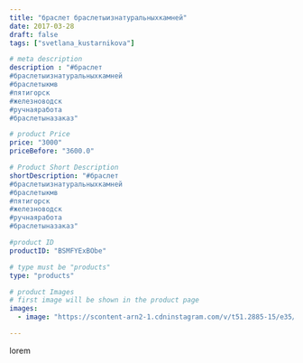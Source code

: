 ```yaml
---
title: "браслет браслетыизнатуральныхкамней"
date: 2017-03-28
draft: false
tags: ["svetlana_kustarnikova"]

# meta description
description : "#браслет 
#браслетыизнатуральныхкамней 
#браслетыкмв
#пятигорск
#железноводск 
#ручнаяработа 
#браслетыназаказ"

# product Price
price: "3000"
priceBefore: "3600.0"

# Product Short Description
shortDescription: "#браслет 
#браслетыизнатуральныхкамней 
#браслетыкмв
#пятигорск
#железноводск 
#ручнаяработа 
#браслетыназаказ"

#product ID
productID: "BSMFYExBObe"

# type must be "products"
type: "products"

# product Images
# first image will be shown in the product page
images:
  - image: "https://scontent-arn2-1.cdninstagram.com/v/t51.2885-15/e35/17438837_1758460774483875_319810699448549376_n.jpg?se=7&tp=1&_nc_ht=scontent-arn2-1.cdninstagram.com&_nc_cat=103&_nc_ohc=6yGHsX-0w_IAX-QMLdA&ccb=7-4&oh=ecc3ca6741d0de5f3ef6ae5096f5b2eb&oe=60820134&ig_cache_key=MTQ4MDU4MjAyMjExNTQxOTg3MA%3D%3D.2-ccb7-4"

---
```

lorem
